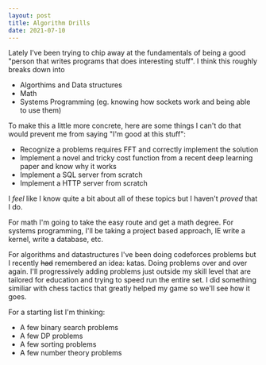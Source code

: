 ```yaml
---
layout: post
title: Algorithm Drills
date: 2021-07-10
---
```


Lately I've been trying to chip away at the fundamentals of being a good
"person that writes programs that does interesting stuff". I think this
roughly breaks down into

- Algorthims and Data structures
- Math
- Systems Programming (eg. knowing how sockets work and being able to use them)

To make this a little more concrete, here are some things I can't do
that would prevent me from saying "I'm good at this stuff":

- Recognize a problems requires FFT and correctly implement the solution
- Implement a novel and tricky cost function from a recent deep learning paper and know why it works
- Implement a SQL server from scratch
- Implement a HTTP server from scratch 

I *feel* like I know quite a bit about all of these topics but I haven't *proved* that I do.

For math I'm going to take the easy route and get a math degree. For systems programming,
I'll be taking a project based approach, IE write a kernel, write a database, etc.

For algorithms and datastructures I've been doing codeforces problems but I recently
~~had~~ remembered an idea: katas. Doing problems over and over again. I'll
progressively adding problems just outside my skill level that are tailored
for education and trying to speed run the entire set. I did something similiar
with chess tactics that greatly helped my game so we'll see how it goes.

For a starting list I'm thinking:
- A few binary search problems
- A few DP problems
- A few sorting problems
- A few number theory problems
